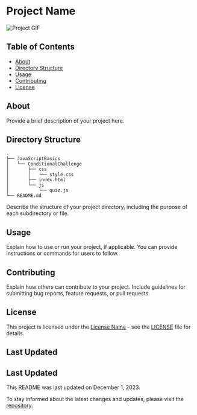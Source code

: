 # Project Name

![Project GIF](project.gif)

## Table of Contents

- [About](#about)
- [Directory Structure](#directory-structure)
- [Usage](#usage)
- [Contributing](#contributing)
- [License](#license)

## About

Provide a brief description of your project here.

## Directory Structure
```
.
├── JavaScriptBasics
│   └── ConditionalChallenge
│       ├── css
│       │   └── style.css
│       ├── index.html
│       └── js
│           └── quiz.js
└── README.md
```


Describe the structure of your project directory, including the purpose of each subdirectory or file.

## Usage

Explain how to use or run your project, if applicable. You can provide instructions or commands for users to follow.

## Contributing

Explain how others can contribute to your project. Include guidelines for submitting bug reports, feature requests, or pull requests.

## License

This project is licensed under the [License Name](LICENSE) - see the [LICENSE](LICENSE) file for details.

## Last Updated

## Last Updated

This README was last updated on December 1, 2023.

To stay informed about the latest changes and updates, please visit the [repository](https://github.com/tyronsamaroo/teamtreehouse).


